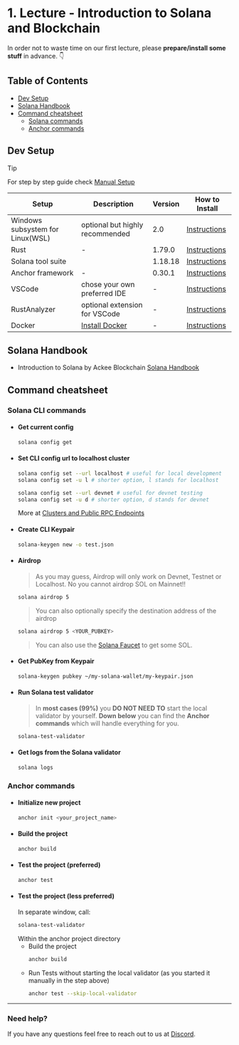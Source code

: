 
# 1. Lecture - Introduction to Solana and Blockchain

In order not to waste time on our first lecture, please **prepare/install some stuff** in advance. 👇

## Table of Contents
- [Dev Setup](#dev-setup)
- [Solana Handbook](#solana-handbook)
- [Command cheatsheet](#command-cheatsheet)
    - [Solana commands](#solana-cli-commands)
    - [Anchor commands](#anchor-commands)


## Dev Setup

> [!TIP]
> For step by step guide check [Manual Setup](./Setup.md)

[WSL]: https://learn.microsoft.com/en-us/windows/wsl/install
[Rust]: https://www.rust-lang.org/tools/install
[Solana]: https://docs.solana.com/cli/install-solana-cli-tools
[Anchor]: https://www.anchor-lang.com/docs/installation
[VSCode]: https://code.visualstudio.com/
[RustAnalyzer]: https://marketplace.visualstudio.com/items?itemName=rust-lang.rust-analyzer
[Docker Image]: https://docs.docker.com/engine/install/


| Setup | Description | Version | How to Install |
|- | - | - | - |
| Windows subsystem for Linux(WSL) | optional but highly recommended | 2.0 | [Instructions][WSL] |
| Rust | - | 1.79.0 | [Instructions][Rust] |
| Solana tool suite | | 1.18.18 | [Instructions][Solana] |
| Anchor framework | - | 0.30.1 | [Instructions][Anchor] |
| VSCode | chose your own preferred IDE | - | [Instructions][VSCode] |
| RustAnalyzer | optional extension for VSCode | - | [Instructions][RustAnalyzer] |
| Docker | [Install Docker][Docker Image] | - | [Instructions](./Docker.md) |


## Solana Handbook

- Introduction to Solana by Ackee Blockchain
[Solana Handbook](https://ackeeblockchain.com/solana-handbook.pdf)

## Command cheatsheet

### Solana CLI commands

- #### Get current config

    ```bash
    solana config get
    ```

- #### Set CLI config url to localhost cluster

    ```bash
    solana config set --url localhost # useful for local development
    solana config set -u l # shorter option, l stands for localhost
    ```
    ```bash
    solana config set --url devnet # useful for devnet testing
    solana config set -u d # shorter option, d stands for devnet
    ```
    More at [Clusters and Public RPC Endpoints](https://solana.com/docs/core/clusters)


- #### Create CLI Keypair
    ```bash
    solana-keygen new -o test.json
    ```
- #### Airdrop
    > As you may guess, Airdrop will only work on Devnet, Testnet or Localhost. No you cannot airdrop SOL on Mainnet!!
    ```bash
    solana airdrop 5
    ```
    > You can also optionally specify the destination address of the airdrop
    ```bash
    solana airdrop 5 <YOUR_PUBKEY>
    ```
    > You can also use the [Solana Faucet](https://faucet.solana.com/) to get some SOL.

- #### Get PubKey from Keypair
    ```bash
    solana-keygen pubkey ~/my-solana-wallet/my-keypair.json
    ```
- #### Run Solana test validator
    > In **most cases (99%)** you **DO NOT NEED TO** start the local validator by yourself. **Down below** you can find the **Anchor commands** which will handle everything for you.
    ```bash
    solana-test-validator
    ```
- #### Get logs from the Solana validator
    ```bash
    solana logs
    ```

### Anchor commands
- #### Initialize new project
    ```bash
    anchor init <your_project_name>
    ```
- #### Build the project
    ```bash
    anchor build
    ```
- #### Test the project (preferred)
    ```bash
    anchor test
    ```
- #### Test the project (less preferred)
    In separate window, call:
    ```bash
    solana-test-validator
    ```
    Within the anchor project directory
    - Build the project
        ```bash
        anchor build
        ```
    - Run Tests without starting the local validator (as you started it manually in the step above)
        ```bash
        anchor test --skip-local-validator
        ```

-----

### Need help?
If you have any questions feel free to reach out to us at [Discord](https://discord.gg/z3JVuZyFnp).
